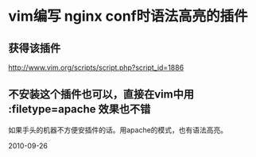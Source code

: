 # vim编写 nginx conf时语法高亮的插件


## 获得该插件
http://www.vim.org/scripts/script.php?script_id=1886
## 不安装这个插件也可以，直接在vim中用 :filetype=apache 效果也不错
如果手头的机器不方便安插件的话。用apache的模式，也有语法高亮。

2010-09-26